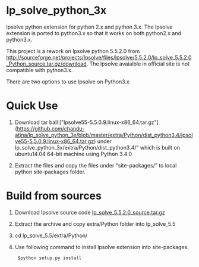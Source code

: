 # lp_solve_python_3x
lpsolve python extension for python 2.x and python 3.x. The lpsolve extension is ported to python3.x so that it works on both python2.x and python3.x. 

This project is a rework on lpsolve python 5.5.2.0 from http://sourceforge.net/projects/lpsolve/files/lpsolve/5.5.2.0/lp_solve_5.5.2.0_Python_source.tar.gz/download. The lpsolve avaialble in official site is not compatible with python3.x. 

There are two options to use lpsolve on Python3.x
# Quick Use
1) Download tar ball ["lpsolve55-5.5.0.9.linux-x86_64.tar.gz"] (https://github.com/chandu-atina/lp_solve_python_3x/blob/master/extra/Python/dist_python3.4/lpsolve55-5.5.0.9.linux-x86_64.tar.gz) under lp_solve_python_3x/extra/Python/dist_python3.4/" which is built on ubuntu14.04 64-bit machine using Python 3.4.0

2) Extract the files and copy the files under "site-packages/" to local python site-packages folder. 

# Build from sources
1) Download lpsolve source code [lp_solve_5.5.2.0_source.tar.gz](http://sourceforge.net/projects/lpsolve/files/lpsolve/5.5.2.0/lp_solve_5.5.2.0_source.tar.gz/download)

2) Extract the archive and copy extra/Python folder into lp_solve_5.5

3) cd lp_solve_5.5/extra/Python/

4) Use following command to install lpsolve extension into site-packages.
    
        $python setup.py install
